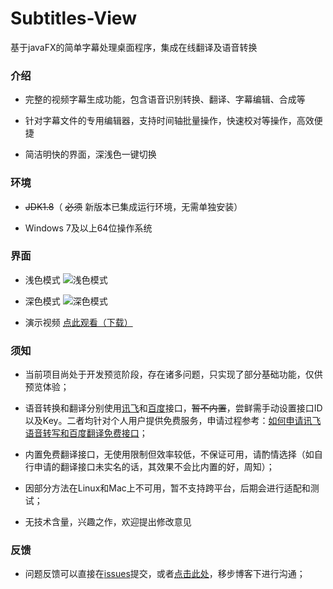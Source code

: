 # Subtitles-View
基于javaFX的简单字幕处理桌面程序，集成在线翻译及语音转换

### 介绍

- 完整的视频字幕生成功能，包含语音识别转换、翻译、字幕编辑、合成等

- 针对字幕文件的专用编辑器，支持时间轴批量操作，快速校对等操作，高效便捷

- 简洁明快的界面，深浅色一键切换



### 环境

- ~~JDK1.8~~（ ~~必须~~ 新版本已集成运行环境，无需单独安装）

- Windows 7及以上64位操作系统



### 界面

- 浅色模式 ![浅色模式](https://pic.downk.cc/item/5e91c65d504f4bcb04db7276.png)

- 深色模式 ![深色模式](https://pic.downk.cc/item/5e91c73f504f4bcb04dc588b.png)

- 演示视频 [点此观看（下载）](https://pan.fordes.top/show/1/%E8%A7%86%E9%A2%91/SubtitlesView%E6%BC%94%E7%A4%BA.mp4)



### 须知

- 当前项目尚处于开发预览阶段，存在诸多问题，只实现了部分基础功能，仅供预览体验；

- 语音转换和翻译分别使用[讯飞](https://www.xfyun.cn/)和[百度](https://fanyi-api.baidu.com/)接口，~~暂不内置~~，尝鲜需手动设置接口ID以及Key。二者均针对个人用户提供免费服务，申请过程参考：[如何申请讯飞语音转写和百度翻译免费接口](https://fordes.top/other/baidu&ifly.html)；

- 内置免费翻译接口，无使用限制但效率较低，不保证可用，请酌情选择（如自行申请的翻译接口未实名的话，其效果不会比内置的好，周知）；

- 因部分方法在Linux和Mac上不可用，暂不支持跨平台，后期会进行适配和测试；

- 无技术含量，兴趣之作，欢迎提出修改意见

### 反馈

- 问题反馈可以直接在[issues](https://github.com/fordes123/Subtitles-View/issues)提交，或者[点击此处](https://fordes.top/projects/SubtitlesView.html)，移步博客下进行沟通；
